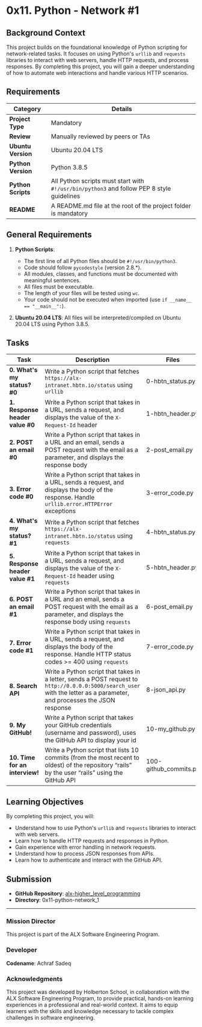 # 0x11. Python - Network #1

## Background Context

This project builds on the foundational knowledge of Python scripting for network-related tasks. It focuses on using Python's `urllib` and `requests` libraries to interact with web servers, handle HTTP requests, and process responses. By completing this project, you will gain a deeper understanding of how to automate web interactions and handle various HTTP scenarios.

## Requirements

| Category         | Details |
|------------------|---------|
| **Project Type** | Mandatory |
| **Review**       | Manually reviewed by peers or TAs |
| **Ubuntu Version** | Ubuntu 20.04 LTS |
| **Python Version** | Python 3.8.5 |
| **Python Scripts** | All Python scripts must start with `#!/usr/bin/python3` and follow PEP 8 style guidelines |
| **README**       | A README.md file at the root of the project folder is mandatory |

## General Requirements

1. **Python Scripts**:
   - The first line of all Python files should be `#!/usr/bin/python3`.
   - Code should follow `pycodestyle` (version 2.8.*).
   - All modules, classes, and functions must be documented with meaningful sentences.
   - All files must be executable.
   - The length of your files will be tested using `wc`.
   - Your code should not be executed when imported (use `if __name__ == "__main__":`).

2. **Ubuntu 20.04 LTS**: All files will be interpreted/compiled on Ubuntu 20.04 LTS using Python 3.8.5.

## Tasks

| Task                          | Description                                  | Files                         |
|-------------------------------|----------------------------------------------|-------------------------------|
| **0. What's my status? #0**   | Write a Python script that fetches `https://alx-intranet.hbtn.io/status` using `urllib` | 0-hbtn_status.py |
| **1. Response header value #0** | Write a Python script that takes in a URL, sends a request, and displays the value of the `X-Request-Id` header | 1-hbtn_header.py |
| **2. POST an email #0**       | Write a Python script that takes in a URL and an email, sends a POST request with the email as a parameter, and displays the response body | 2-post_email.py |
| **3. Error code #0**          | Write a Python script that takes in a URL, sends a request, and displays the body of the response. Handle `urllib.error.HTTPError` exceptions | 3-error_code.py |
| **4. What's my status? #1**   | Write a Python script that fetches `https://alx-intranet.hbtn.io/status` using `requests` | 4-hbtn_status.py |
| **5. Response header value #1** | Write a Python script that takes in a URL, sends a request, and displays the value of the `X-Request-Id` header using `requests` | 5-hbtn_header.py |
| **6. POST an email #1**       | Write a Python script that takes in a URL and an email, sends a POST request with the email as a parameter, and displays the response body using `requests` | 6-post_email.py |
| **7. Error code #1**          | Write a Python script that takes in a URL, sends a request, and displays the body of the response. Handle HTTP status codes >= 400 using `requests` | 7-error_code.py |
| **8. Search API**             | Write a Python script that takes in a letter, sends a POST request to `http://0.0.0.0:5000/search_user` with the letter as a parameter, and processes the JSON response | 8-json_api.py |
| **9. My GitHub!**             | Write a Python script that takes your GitHub credentials (username and password), uses the GitHub API to display your id | 10-my_github.py |
| **10. Time for an interview!** | Write a Python script that lists 10 commits (from the most recent to oldest) of the repository “rails” by the user “rails” using the GitHub API | 100-github_commits.py |

## Learning Objectives

By completing this project, you will:

- Understand how to use Python's `urllib` and `requests` libraries to interact with web servers.
- Learn how to handle HTTP requests and responses in Python.
- Gain experience with error handling in network requests.
- Understand how to process JSON responses from APIs.
- Learn how to authenticate and interact with the GitHub API.

## Submission

- **GitHub Repository**: [alx-higher_level_programming](https://github.com/Achrafsadeq/alx-higher_level_programming)
- **Directory**: 0x11-python-network_1

---

### Mission Director

This project is part of the ALX Software Engineering Program.

### Developer

**Codename**: Achraf Sadeq

### Acknowledgments

This project was developed by Holberton School, in collaboration with the ALX Software Engineering Program, to provide practical, hands-on learning experiences in a professional and real-world context. It aims to equip learners with the skills and knowledge necessary to tackle complex challenges in software engineering.
